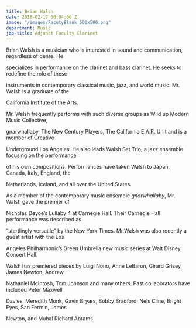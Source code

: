 ```yaml
---
title: Brian Walsh
date: 2018-02-17 00:04:00 Z
image: "/images/FacutyBlank_500x500.png"
department: Music
job-title: Adjunct Faculty Clarinet
---
```


Brian Walsh is a musician who is interested in sound and communication, regardless of genre. He

specializes in performance on the clarinet and bass clarinet. He seeks to redefine the role of these

instruments in contemporary classical music, jazz, and world music. Mr. Walsh is a graduate of the

California Institute of the Arts.

Mr. Walsh frequently performs with such diverse groups as Wild up Modern Music Collective,

gnarwhallaby, The New Century Players, The California E.A.R. Unit and is a member of Creative

Underground Los Angeles. He also leads Walsh Set Trio, a jazz ensemble focusing on the performance

of his own compositions. Performances have taken Walsh to Japan, Canada, Italy, England, the

Netherlands, Iceland, and all over the United States.

As a member of the contemporary music ensemble *gnarwhallaby*, Mr. Walsh gave the premier of

Nicholas Deyoe’s Lullaby 4 at Carnegie Hall. Their Carnegie Hall performance was described as

“startlingly versatile” by the New York Times. Mr.Walsh was also recently a guest artist with the Los

Angeles Philharmonic’s Green Umbrella new music series at Walt Disney Concert Hall.

Walsh has premiered pieces by Luigi Nono, Anne LeBaron, Girard Grisey, James Newton, Andrew

Nathaniel McIntosh, Tom Johnson and many others. Past collaborators have included Peter Maxwell

Davies, Meredith Monk, Gavin Bryars, Bobby Bradford, Nels Cline, Bright Eyes, San Fermin, James

Newton, and Muhal Richard Abrams